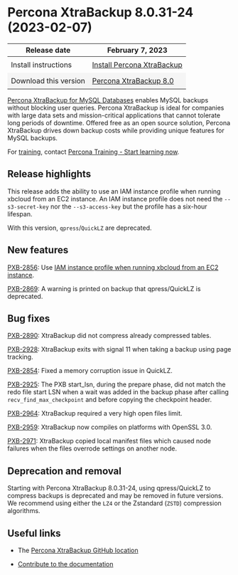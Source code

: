 # Percona XtraBackup 8.0.31-24 (2023-02-07)

<style>
    table {
        width=50%';
        font-family: Chivo, Colfax, Franziska, Helvetica, Arial, sans-serif;
    }
    table td {
        border: 0px;
        padding: 8px;
    }
    tr:nth-child(even){
        background-color:#f5f5f5
    }
</style>

| Release date | February 7, 2023 |
|---|---|
| Install instructions | [Install Percona XtraBackup](https://www.percona.com/doc/percona-xtrabackup/8.0/installation.html) |
| Download this version | [Percona XtraBackup 8.0](https://www.percona.com/downloads/Percona-XtraBackup-LATEST/) |

[Percona XtraBackup for MySQL Databases](https://www.percona.com/software/mysql-database/percona-xtrabackup) enables MySQL backups without blocking user queries. Percona XtraBackup is ideal for companies with large data sets and mission-critical applications that cannot tolerate long periods of downtime. Offered free as an open source solution, Percona XtraBackup drives down backup costs while providing unique features for MySQL backups.

For [training](https://www.percona.com/training), contact [Percona Training - Start learning now](https://learn.percona.com/contact-me).

## Release highlights

This release adds the ability to use an IAM instance profile when running xbcloud from an EC2 instance. An IAM instance profile does not need the `--s3-secret-key` nor the `--s3-access-key` but the profile has a six-hour lifespan.

With this version, `qpress`/`QuickLZ` are deprecated. 

## New features

[PXB-2856](https://jira.percona.com/browse/PXB-2856): Use [IAM instance profile when running xbcloud from an EC2 instance](../../xbcloud-iam-profile.md).

[PXB-2869](https://jira.percona.com/browse/PXB-2869): A warning is printed on backup that qpress/QuickLZ is deprecated.

## Bug fixes

[PXB-2890](https://jira.percona.com/browse/PXB-2890): XtraBackup did not compress already compressed tables.

[PXB-2928](https://jira.percona.com/browse/PXB-2928): XtraBackup exits with signal 11 when taking a backup using page tracking.

[PXB-2854](https://jira.percona.com/browse/PXB-2854): Fixed a memory corruption issue in QuickLZ.

[PXB-2925](https://jira.percona.com/browse/PXB-2925): The PXB start_lsn, during the prepare phase, did not match the redo file start LSN when a wait was added in the backup phase after calling `recv_find_max_checkpoint` and before copying the checkpoint header.

[PXB-2964](https://jira.percona.com/browse/PXB-2964): XtraBackup required a very high open files limit.

[PXB-2959](https://jira.percona.com/browse/PXB-2959): XtraBackup now compiles on platforms with OpenSSL 3.0.

[PXB-2971](https://jira.percona.com/browse/PXB-2971): XtraBackup copied local manifest files which caused node failures when the files overrode settings on another node.

## Deprecation and removal

Starting with Percona XtraBackup 8.0.31-24, using qpress/QuickLZ to compress backups is deprecated and may be removed in future versions. We recommend using either the `LZ4` or the Zstandard (`ZSTD`) compression algorithms.

## Useful links

* The [Percona XtraBackup GitHub location](https://github.com/percona/percona-xtrabackup)

* [Contribute to the documentation](https://github.com/percona/pxb-docs/blob/8.0/contributing.md)
